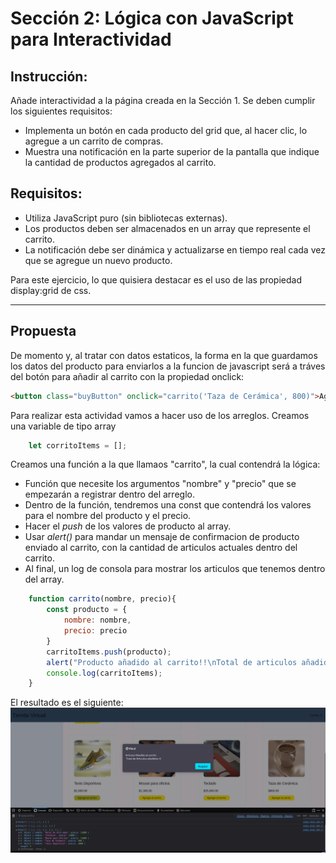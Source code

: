 # Sección 2: Lógica con JavaScript para Interactividad
## Instrucción:
Añade interactividad a la página creada en la Sección 1. Se deben cumplir los siguientes
requisitos:
- Implementa un botón en cada producto del grid que, al hacer clic, lo agregue a un
carrito de compras.
- Muestra una notificación en la parte superior de la pantalla que indique la cantidad
de productos agregados al carrito.

## Requisitos:
- Utiliza JavaScript puro (sin bibliotecas externas).
- Los productos deben ser almacenados en un array que represente el carrito.
- La notificación debe ser dinámica y actualizarse en tiempo real cada vez que se
agregue un nuevo producto.

Para este ejercicio, lo que quisiera destacar es el uso de las propiedad display:grid de css. 

---
## Propuesta

De momento y, al tratar con datos estaticos, la forma en la que guardamos los datos del producto para enviarlos a la funcion de javascript será a tráves del botón para añadir al carrito con la propiedad onclick:

```html
<button class="buyButton" onclick="carrito('Taza de Cerámica', 800)">Agregar al carrito</button>
```

Para realizar esta actividad vamos a hacer uso de los arreglos. Creamos una variable de tipo array

```javascript
    let corritoItems = [];
```

Creamos una función a la que llamaos "carrito", la cual contendrá la lógica: 
- Función que necesite los argumentos "nombre" y "precio" que se empezarán a registrar dentro del arreglo.
- Dentro de la función, tendremos una const que contendrá los valores para el nombre del producto y el precio.
- Hacer el *push* de los valores de producto al array.
- Usar *alert()* para mandar un mensaje de confirmacion de producto enviado al carrito, con la cantidad de articulos actuales dentro del carrito.  
- Al final, un log de consola para mostrar los articulos que tenemos dentro del array.

```javascript
    function carrito(nombre, precio){
        const producto = {
            nombre: nombre,
            precio: precio
        }
        carritoItems.push(producto);
        alert("Producto añadido al carrito!!\nTotal de articulos añadidos" + carritoItems.lenght);
        console.log(carritoItems);
    }
```

El resultado es el siguiente:
![imagen del resultado](image.png)